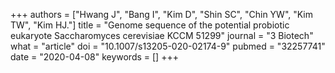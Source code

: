 +++
authors = ["Hwang J", "Bang I", "Kim D", "Shin SC", "Chin YW", "Kim TW", "Kim HJ."]
title = "Genome sequence of the potential probiotic eukaryote Saccharomyces cerevisiae KCCM 51299"
journal = "3 Biotech"
what = "article"
doi = "10.1007/s13205-020-02174-9"
pubmed = "32257741"
date = "2020-04-08"
keywords = []
+++

